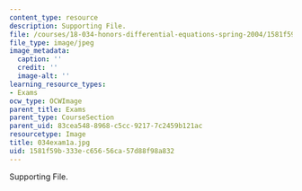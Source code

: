 ```yaml
---
content_type: resource
description: Supporting File.
file: /courses/18-034-honors-differential-equations-spring-2004/1581f59b333ec65656ca57d88f98a832_034exam1a.jpg
file_type: image/jpeg
image_metadata:
  caption: ''
  credit: ''
  image-alt: ''
learning_resource_types:
- Exams
ocw_type: OCWImage
parent_title: Exams
parent_type: CourseSection
parent_uid: 83cea548-8968-c5cc-9217-7c2459b121ac
resourcetype: Image
title: 034exam1a.jpg
uid: 1581f59b-333e-c656-56ca-57d88f98a832
---
```

Supporting File.

